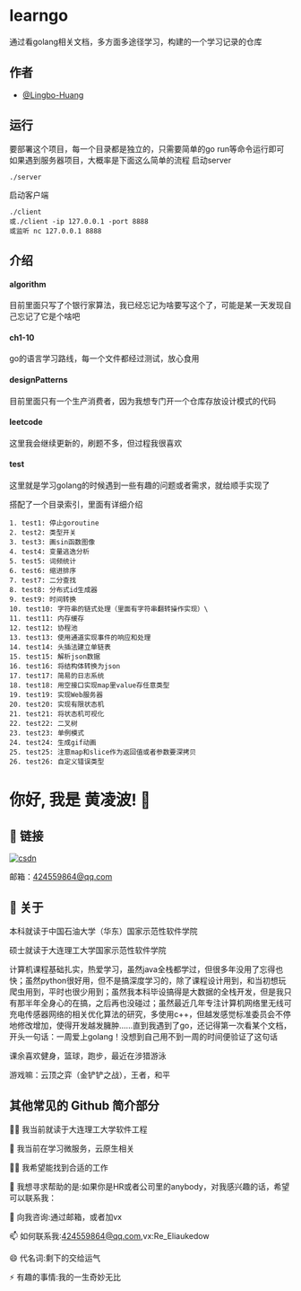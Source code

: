 
# learngo

通过看golang相关文档，多方面多途径学习，构建的一个学习记录的仓库



## 作者

- [@Lingbo-Huang](https://www.github.com/Lingbo-Huang)


## 运行

要部署这个项目，每一个目录都是独立的，只需要简单的go run等命令运行即可
如果遇到服务器项目，大概率是下面这么简单的流程
启动server
```
./server
```
启动客户端
```
./client
或./client -ip 127.0.0.1 -port 8888
或监听 nc 127.0.0.1 8888
```


## 介绍

#### algorithm
目前里面只写了个银行家算法，我已经忘记为啥要写这个了，可能是某一天发现自己忘记了它是个啥吧
#### ch1-10
go的语言学习路线，每一个文件都经过测试，放心食用
#### designPatterns
目前里面只有一个生产消费者，因为我想专门开一个仓库存放设计模式的代码
#### leetcode
这里我会继续更新的，刷题不多，但过程我很喜欢
#### test
这里就是学习golang的时候遇到一些有趣的问题或者需求，就给顺手实现了

搭配了一个目录索引，里面有详细介绍
```
1. test1: 停止goroutine
2. test2: 类型开关
3. test3: 画sin函数图像
4. test4: 变量逃逸分析
5. test5: 词频统计
6. test6: 缩进排序
7. test7: 二分查找
8. test8: 分布式id生成器
9. test9: 时间转换
10. test10: 字符串的链式处理（里面有字符串翻转操作实现）\
11. test11: 内存缓存
12. test12: 协程池
13. test13: 使用通道实现事件的响应和处理
14. test14: 头插法建立单链表
15. test15: 解析json数据
16. test16: 将结构体转换为json
17. test17: 简易的日志系统
18. test18: 用空接口实现map里value存任意类型
19. test19: 实现Web服务器
20. test20: 实现有限状态机
21. test21: 将状态机可视化
22. test22: 二叉树
23. test23: 单例模式
24. test24: 生成gif动画
25. test25: 注意map和slice作为返回值或者参数要深拷贝
26. test26: 自定义错误类型
```


# 你好, 我是 黄凌波! 👋


## 🔗 链接
[![csdn](https://img-home.csdnimg.cn/images/20201124032511.png)](https://blog.csdn.net/qq_16497423)

邮箱：424559864@qq.com

## 🚀 关于
本科就读于中国石油大学（华东）国家示范性软件学院

硕士就读于大连理工大学国家示范性软件学院

计算机课程基础扎实，热爱学习，虽然java全栈都学过，但很多年没用了忘得也快；虽然python很好用，但不是搞深度学习的，除了课程设计用到，和当初想玩爬虫用到，平时也很少用到；虽然我本科毕设搞得是大数据的全栈开发，但是我只有那半年全身心的在搞，之后再也没碰过；虽然最近几年专注计算机网络里无线可充电传感器网络的相关优化算法的研究，多使用c++，但越发感觉标准委员会不停地修改增加，使得开发越发臃肿......直到我遇到了go，还记得第一次看某个文档，开头一句话：一周爱上golang！没想到自己用不到一周的时间便验证了这句话

课余喜欢健身，篮球，跑步，最近在涉猎游泳

游戏嘛：云顶之弈（金铲铲之战），王者，和平

## 其他常见的 Github 简介部分
👩‍💻 我当前就读于大连理工大学软件工程

🧠 我当前在学习微服务，云原生相关

👯‍♀️ 我希望能找到合适的工作

🤔 我想寻求帮助的是:如果你是HR或者公司里的anybody，对我感兴趣的话，希望可以联系我：

💬 向我咨询:通过邮箱，或者加vx

📫 如何联系我:424559864@qq.com,vx:Re_Eliaukedow

😄 代名词:剩下的交给运气

⚡️ 有趣的事情:我的一生奇妙无比


